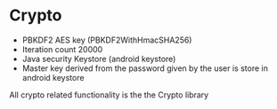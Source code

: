 # Crypto

- PBKDF2 AES key (PBKDF2WithHmacSHA256)
- Iteration count 20000
- Java security Keystore (android keystore)
- Master key derived from the password given by the user is store in android keystore

All crypto related functionality is the the Crypto library

